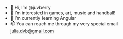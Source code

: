 - 👋 Hi, I’m @juvberry
- 👀 I’m interested in games, art, music and handball!
- 🌱 I’m currently learning Angular
- 📫 You can reach me through my very special email julia.dvb@gmail.com

<!---
juvberry/juvberry is a ✨ special ✨ repository because its `README.md` (this file) appears on your GitHub profile.
You can click the Preview link to take a look at your changes.
--->
